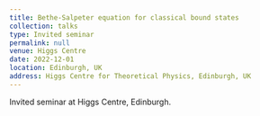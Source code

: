 ```yaml
---
title: Bethe-Salpeter equation for classical bound states
collection: talks
type: Invited seminar
permalink: null
venue: Higgs Centre
date: 2022-12-01
location: Edinburgh, UK
address: Higgs Centre for Theoretical Physics, Edinburgh, UK
---
```


Invited seminar at Higgs Centre, Edinburgh.
